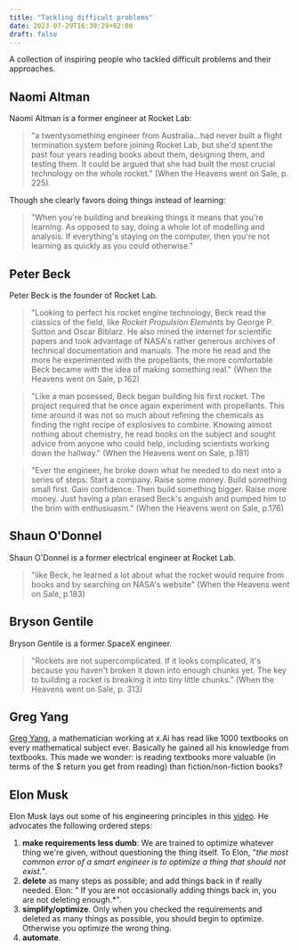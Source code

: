 ```yaml
---
title: "Tackling difficult problems"
date: 2023-07-29T16:39:29+02:00
draft: false 
---
```


A collection of inspiring people who tackled difficult problems and their approaches.

## Naomi Altman
Naomi Altman is a former engineer at Rocket Lab:  

> "a twentysomething engineer from Australia...had never built a flight termination system before joining Rocket Lab, but she'd spent the past four years reading books about them, designing them, and testing them. It could be argued that she had built the most crucial technology on the whole rocket." (When the Heavens went on Sale, p. 225).

Though she clearly favors doing things instead of learning: 

> "When you're building and breaking things it means that you're learning. As opposed to say, doing a whole lot of modelling and analysis. If everything's staying on the computer, then you're not learning as quickly as you could otherwise."

## Peter Beck
Peter Beck is the founder of Rocket Lab. 

> "Looking to perfect his rocket engine technology, Beck read the classics of the field, like *Rocket Propulsion Elements* by George P. Sutton and Oscar Biblarz. He also mined the internet for scientific papers and took advantage of NASA's rather generous archives of technical documentation and manuals. The more he read and the more he experimented with the propellants, the more comfortable Beck became with the idea of making something real." (When the Heavens went on Sale, p.162)

> "Like a man posessed, Beck began building his first rocket. The project required that he once again experiment with propellants. This time around it was not so much about refining the chemicals as finding the right recipe of explosives to combine. Knowing almost nothing about chemistry, he read books on the subject and sought advice from anyone who could help, including scientists working down the hallway." (When the Heavens went on Sale, p.181)

> "Ever the engineer, he broke down what he needed to do next into a series of steps: Start a company. Raise some money. Build something small first. Gain confidence. Then build something bigger. Raise more money. Just having a plan erased Beck's anguish and pumped him to the brim with enthusiuasm." (When the Heavens went on Sale, p.176)

## Shaun O'Donnel
Shaun O'Donnel is a former electrical engineer at Rocket Lab.

> "like Beck, he learned a lot about what the rocket would require from books and by searching on NASA's website" (When the Heavens went on Sale, p.183) 

## Bryson Gentile
Bryson Gentile is a former SpaceX engineer.

> "Rockets are not supercomplicated. If it looks complicated, it's because you haven't broken it down into enough chunks yet. The key to building a rocket is breaking it into tiny little chunks." (When the Heavens went on Sale, p. 313)

## Greg Yang
[Greg Yang](https://twitter.com/TheGregYang), a mathematician working at x.Ai has read like 1000 textbooks on every mathematical subject ever. Basically he gained all his knowledge from textbooks. This made we wonder: is reading textbooks more valuable (in terms of the $ return you get from reading) than fiction/non-fiction books? 

## Elon Musk

Elon Musk lays out some of his engineering principles in this [video](https://www.youtube.com/watch?v=hhuaVsOAMFc). He advocates the following ordered steps:

1. **make requirements less dumb**: We are trained to optimize whatever thing we're given, without questioning the thing itself. To Elon, "*the most common error of a smart engineer is to optimize a thing that should not exist.*".
2. **delete** as many steps as possible; and add things back in if really needed. Elon: "
If you are not occasionally adding things back in, you are not deleting enough.*".
3. **simplify/optimize**. Only when you checked the requirements and deleted as many things as possible, you should begin to optimize. Otherwise you optimize the wrong thing.
4. **automate**.
